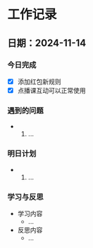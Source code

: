 # 工作记录

## 日期：2024-11-14

### 今日完成

- [x] 添加红包新规则
- [x] 点播课互动可以正常使用

### 遇到的问题

- 1. ...

### 明日计划

- 1. ...

### 学习与反思

- 学习内容
  - ...
- 反思内容
  - ...
